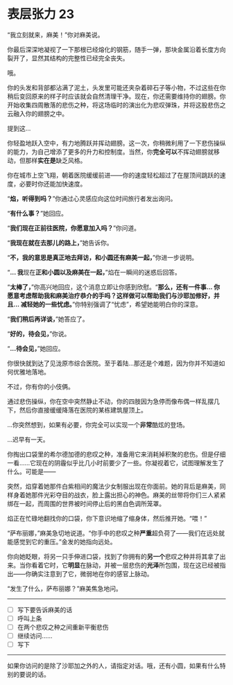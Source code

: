 # 表层张力 23

“我立刻就来，麻美！”你对麻美说。

你最后深深地凝视了一下那根已经熔化的钢筋，随手一弹，那块金属沿着长度方向裂开了，显然其结构的完整性已经完全丧失。

哦。

你的头发和背部都沾满了泥土，头发里可能还夹杂着碎石子等小物，不过这些在你稍后变回原来的样子时应该就会自然清理干净。现在，你还需要维持你的翅膀。你开始收集四周散落的悲伤之种，将这场临时的演出化为悲叹弹珠，并将这股悲伤之云融入你的翅膀之中。

提到这...

你轻盈地跃入空中，有力地腾跃并挥动翅膀。这一次，你稍微利用了一下悲伤操纵的能力，为自己增添了更多的升力和控制度。当然，你**完全可以**不挥动翅膀就移动，但那样**实在是**缺乏风格。

你在城市上空飞翔，朝着医院缓缓前进——你的速度轻松超过了在屋顶间跳跃的速度，必要时你还能加快速度。

“**焰，听得到吗？**”你通过心灵感应向这位时间旅行者发出询问。

“**有什么事？**”她回应。

“**我们现在正前往医院，你愿意加入吗？**”你问道。

“**我现在就在去那儿的路上，**”她告诉你。

“**不，我的意思是真正地去拜访，和小圆还有麻美一起，**”你进一步说明。

“**... 我**现在**正和小圆以及麻美在一起，**”焰在一瞬间的迷惑后回答。

“**太棒了，**”你高兴地回应，这个消息立即让你感到欣慰。“**那么，还有一件事... 你愿意考虑帮助我和麻美治疗恭介的手吗？这样做可以帮助我们与沙耶加修好，并且... 减轻她的一些忧虑。**”你特别强调了“忧虑”，希望她能明白你的深意。

“**我们稍后再详谈，**”她答应了。

“**好的，待会见，**”你说。

“**...待会见，**”她回应。

你很快就到达了见泷原市综合医院。至于着陆...那还是个难题，因为你并不知道如何优雅地落地。

不过，你有你的小伎俩。

通过悲伤操纵，你在空中突然静止不动，你的四肢因为急停而像布偶一样乱摆几下，然后你直接缓缓降落在医院的某栋建筑屋顶上。

...你突然想到，如果有必要，你完全可以实现一个**非常**酷炫的登场。

...迟早有一天。

你掏出口袋里的希尔德加德的悲叹之种，准备用它来消耗掉积聚的悲伤。但是仔细一看……它现在的阴霾似乎比几小时前要少了一些。你凝视着它，试图理解发生了什么。可能是——

突然，焰穿着她那件白紫相间的魔法少女制服出现在你面前。她的背后是麻美，同样身着她那件光彩夺目的战衣，脸上露出担心的神色。麻美的丝带将你们三人紧紧绑在一起，而周围的世界被时间停止后的黑白色调所笼罩。

焰正在忙碌地翻找你的口袋，你下意识地缩了缩身体，然后推开她。“喂！”

“萨布丽娜，”麻美急切地说道。“你手中的悲叹之种**严重**超负荷了——我们在远处就能感觉到它的重压。”金发的她指向远处。

你向她眨眼，将另一只手伸进口袋，找到了你拥有的**另一个**悲叹之种并将其拿了出来。当你看着它时，它**明显**在脉动，并被一层悲伤的**光泽**所包围，现在这已经被指出——你确实注意到了它，微弱地在你的感官上脉动。

“发生了什么，萨布丽娜？”麻美焦急地问。

---

- [ ] 写下要告诉麻美的话
- [ ] 呼叫上条
- [ ] 在两个悲叹之种之间重新平衡悲伤
- [ ] 继续访问……
- [ ] 写下

---

如果你访问的是除了沙耶加之外的人，请指定对话。哦，还有小圆，如果有什么特别的要说的话。
